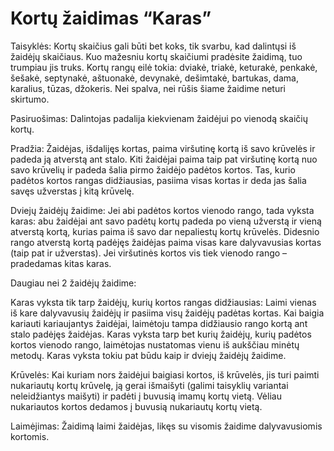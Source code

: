 # Kortų žaidimas “Karas”
Taisyklės:
Kortų skaičius gali būti bet koks, tik svarbu, kad dalintųsi iš žaidėjų skaičiaus. Kuo mažesniu kortų skaičiumi pradėsite žaidimą, tuo trumpiau jis truks. Kortų rangų eilė tokia: dviakė, triakė, keturakė, penkakė, šešakė, septynakė, aštuonakė, devynakė, dešimtakė, bartukas, dama, karalius, tūzas, džokeris. Nei spalva, nei rūšis šiame žaidime neturi skirtumo.

Pasiruošimas:
Dalintojas padalija kiekvienam žaidėjui po vienodą skaičių kortų.

Pradžia:
Žaidėjas, išdalijęs kortas, paima viršutinę kortą iš savo krūvelės ir padeda ją atverstą ant stalo. Kiti žaidėjai paima taip pat viršutinę kortą nuo savo krūvelių ir padeda šalia pirmo žaidėjo padėtos kortos. Tas, kurio padėtos kortos rangas didžiausias, pasiima visas kortas ir deda jas šalia savęs užverstas į kitą krūvelę.

Dviejų žaidėjų žaidime:
Jei abi padėtos kortos vienodo rango, tada vyksta karas: abu žaidėjai ant savo padėtų kortų padeda po vieną užverstą ir vieną atverstą kortą, kurias paima iš savo dar nepaliestų kortų krūvelės. Didesnio rango atverstą kortą padėjęs žaidėjas paima visas kare dalyvavusias kortas (taip pat ir užverstas). Jei viršutinės kortos vis tiek vienodo rango – pradedamas kitas karas.

Daugiau nei 2 žaidėjų žaidime:

Karas vyksta tik tarp žaidėjų, kurių kortos rangas didžiausias:
Laimi vienas iš kare dalyvavusių žaidėjų ir pasiima visų žaidėjų padėtas kortas.
Kai baigia kariauti kariaujantys žaidėjai, laimėtoju tampa didžiausio rango kortą ant stalo padėjęs žaidėjas.
Karas vyksta tarp bet kurių žaidėjų, kurių padėtos kortos vienodo rango, laimėtojas nustatomas vienu iš aukščiau minėtų metodų.
Karas vyksta tokiu pat būdu kaip ir dviejų žaidėjų žaidime.

Krūvelės:
Kai kuriam nors žaidėjui baigiasi kortos, iš krūvelės, jis turi paimti nukariautų kortų krūvelę, ją gerai išmaišyti (galimi taisyklių variantai neleidžiantys maišyti) ir padėti į buvusią imamų kortų vietą. Vėliau nukariautos kortos dedamos į buvusią nukariautų kortų vietą.

Laimėjimas:
Žaidimą laimi žaidėjas, likęs su visomis žaidime dalyvavusiomis kortomis.
